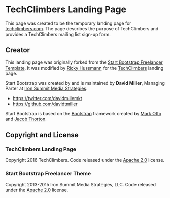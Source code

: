 # TechClimbers Landing Page

This page was created to be the temporary landing page for [techclimbers.com](http://techclimbers.com).
The page describes the purpose of TechClimbers and provides a TechClimbers mailing list sign-up form.

## Creator
This landing page was originally forked from the [Start Bootstrap Freelancer Template](https://github.com/BlackrockDigital/startbootstrap-freelancer). It was modified by
[Ricky Hussmann](https://github.com/rhussmann) for the [TechClimbers](http://techclimbers.com)
landing page.

Start Bootstrap was created by and is maintained by **David Miller**, Managing Parter at [Iron Summit Media Strategies](http://www.ironsummitmedia.com/).

* https://twitter.com/davidmillerskt
* https://github.com/davidtmiller

Start Bootstrap is based on the [Bootstrap](http://getbootstrap.com/) framework created by [Mark Otto](https://twitter.com/mdo) and [Jacob Thorton](https://twitter.com/fat).

## Copyright and License
### TechClimbers Landing Page
Copyright 2016 TechClimbers. Code released under the [Apache 2.0](https://github.com/IronSummitMedia/startbootstrap-freelancer/blob/gh-pages/LICENSE) license.

### Start Bootstrap Freelancer Theme
Copyright 2013-2015 Iron Summit Media Strategies, LLC. Code released under the [Apache 2.0](https://github.com/IronSummitMedia/startbootstrap-freelancer/blob/gh-pages/LICENSE) license.
